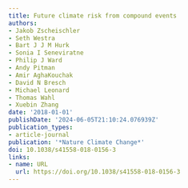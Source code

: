 ```yaml
---
title: Future climate risk from compound events
authors:
- Jakob Zscheischler
- Seth Westra
- Bart J J M Hurk
- Sonia I Seneviratne
- Philip J Ward
- Andy Pitman
- Amir AghaKouchak
- David N Bresch
- Michael Leonard
- Thomas Wahl
- Xuebin Zhang
date: '2018-01-01'
publishDate: '2024-06-05T21:10:24.076939Z'
publication_types:
- article-journal
publication: '*Nature Climate Change*'
doi: 10.1038/s41558-018-0156-3
links:
- name: URL
  url: https://doi.org/10.1038/s41558-018-0156-3
---
```

